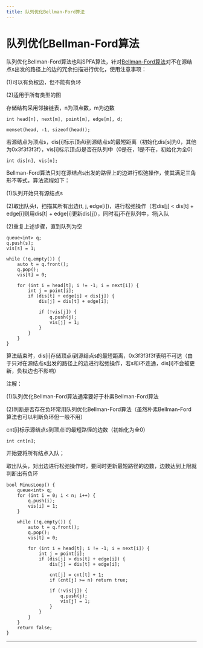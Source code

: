 ```yaml
---
title: 队列优化Bellman-Ford算法
---
```


# 队列优化Bellman-Ford算法

<script type="text/javascript" src="/include/head.js"></script>

队列优化Bellman-Ford算法也叫SPFA算法，针对<a href="https://www.dywan.xyz/note/202103/170004">Bellman-Ford算法</a>对不在源结点s出发的路径上的边的冗余扫描进行优化，使用注意事项：

(1)可以有负权边，但不能有负环

(2)适用于所有类型的图

存储结构采用邻接链表，n为顶点数，m为边数

```
int head[n], next[m], point[m], edge[m], d;

memset(head, -1, sizeof(head));
```

若源结点为顶点s，dis[i]标示顶点i到源结点s的最短距离（初始化dis[s]为0，其他为0x3f3f3f3f），vis[i]标示顶点i是否在队列中（0是在，1是不在，初始化为全0）

```
int dis[n], vis[n];
```

Bellman-Ford算法只对在源结点s出发的路径上的边进行松弛操作，使其满足三角形不等式，算法流程如下：

(1)队列开始只有源结点s

(2)取出队头t，扫描其所有出边(t, j, edge[i])，进行松弛操作（若dis[j] < dis[t] + edge[i]则用dis[t] + edge[i]更新dis[j]），同时若j不在队列中，将j入队

(2)重复上述步骤，直到队列为空

```
queue<int> q;
q.push(s);
vis[s] = 1;

while (!q.empty()) {
    auto t = q.front();
    q.pop();
    vis[t] = 0;

    for (int i = head[t]; i != -1; i = next[i]) {
        int j = point[i];
        if (dis[t] + edge[i] < dis[j]) {
            dis[j] = dis[t] + edge[i];

            if (!vis[j]) {
                q.push(j);
                vis[j] = 1;
            }
        }
    }
}
```

算法结束时，dis[i]存储顶点i到源结点s的最短距离，0x3f3f3f3f表明不可达（由于只对在源结点s出发的路径上的边进行松弛操作，若s和i不连通，dis[i]不会被更新，负权边也不影响）

注解：

(1)队列优化Bellman-Ford算法通常要好于朴素Bellman-Ford算法

(2)判断是否存在负环常用队列优化Bellman-Ford算法（虽然朴素Bellman-Ford算法也可以判断负环但一般不用）

cnt[i]标示源结点s到顶点i的最短路径的边数（初始化为全0）

```
int cnt[n];
```

开始要将所有结点入队；

取出队头，对出边进行松弛操作时，要同时更新最短路径的边数，边数达到上限就判断出有负环

```
bool MinusLoop() {
    queue<int> q;
    for (int i = 0; i < n; i++) {
        q.push(i);
        vis[i] = 1;
    }

    while (!q.empty()) {
        auto t = q.front();
        q.pop();
        vis[t] = 0;

        for (int i = head[t]; i != -1; i = next[i]) {
            int j = point[i];
            if (dis[j] > dis[t] + edge[i]) {
                dis[j] = dis[t] + edge[i];

                cnt[j] = cnt[t] + 1;
                if (cnt[j] >= n) return true;

                if (!vis[j]) {
                    q.push(j);
                    vis[j] = 1;
                }
            }
        }
    }
    return false;
}
```

---

<script type="text/javascript" src="/include/tail.js"></script>
